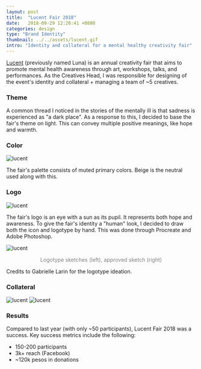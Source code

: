 ```yaml
---
layout: post
title:  "Lucent Fair 2018"
date:   2018-09-29 12:26:41 +0800
categories: design
type: "Brand Identity"
thumbnail: ../../assets/lucent.gif
intro: "Identity and collateral for a mental healthy creativity fair"
---
```


[Lucent](https://www.facebook.com/lucentfair/) (previously named Luna) is an annual creativity fair that aims to promote mental health awareness through art, workshops, talks, and performances. As the Creatives Head, I was responsible for designing of the event's identity and collateral + managing a team of ~5 creatives.

### Theme
A common thread I noticed in the stories of the mentally ill is that sadness is experienced as "a dark place". As a response to this, I decided to base the fair's theme on light. This can convey multiple positive meanings, like hope and warmth.  

### Color

![lucent](../../assets/lucentcolor.png)

The fair's palette consists of muted primary colors. Beige is the neutral used along with this.

### Logo
![lucent](../../assets/lucentlogo.png)

The fair's logo is an eye with a sun as its pupil. It represents both hope and awareness.
To give the fair's identity a "human" look, I decided to draw both the icon and logotype by hand. This was done through Procreate and Adobe Photoshop.  

![lucent](../../assets/logosketch.png)
<p style="text-align:center;color:grey;">Logotype sketches (left), approved sketch (right)</p>

Credits to Gabrielle Larin for the logotype ideation.

### Collateral
![lucent](../../assets/mainposter.png)
![lucent](../../assets/lucentcollateral.png)

### Results
Compared to last year (with only ~50 participants), Lucent Fair 2018 was a success. Key success metrics include the following:
- 150-200 participants
- 3k+ reach (Facebook)
- ~120k pesos in donations
  